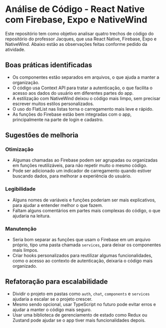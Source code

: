 # Análise de Código - React Native com Firebase, Expo e NativeWind

Este repositório tem como objetivo analisar quatro trechos de código do repositório do professor Jacques, que usa React Native, Firebase, Expo e NativeWind. Abaixo estão as observações feitas conforme pedido da atividade.

## Boas práticas identificadas

- Os componentes estão separados em arquivos, o que ajuda a manter a organização.
- O código usa Context API para tratar a autenticação, o que facilita o acesso aos dados do usuário em diferentes partes do app.
- A estilização com NativeWind deixou o código mais limpo, sem precisar escrever muitos estilos personalizados.
- O uso do FlatList nas listas torna o carregamento mais leve e rápido.
- As funções do Firebase estão bem integradas com o app, principalmente na parte de login e cadastro.

## Sugestões de melhoria

### Otimização

- Algumas chamadas ao Firebase podem ser agrupadas ou organizadas em funções reutilizáveis, para não repetir muito o mesmo código.
- Pode ser adicionado um indicador de carregamento quando estiver buscando dados, para melhorar a experiência do usuário.

### Legibilidade

- Alguns nomes de variáveis e funções poderiam ser mais explicativos, para ajudar a entender melhor o que fazem.
- Faltam alguns comentários em partes mais complexas do código, o que ajudaria na leitura.

### Manutenção

- Seria bom separar as funções que usam o Firebase em um arquivo próprio, tipo uma pasta chamada `services`, para deixar os componentes mais limpos.
- Criar hooks personalizados para reutilizar algumas funcionalidades, como o acesso ao contexto de autenticação, deixaria o código mais organizado.

## Refatoração para escalabilidade

- Dividir o projeto em pastas como `auth`, `chat`, `components` e `services` ajudaria a escalar se o projeto crescer.
- Mesmo sendo opcional, usar TypeScript no futuro pode evitar erros e ajudar a manter o código mais seguro.
- Usar uma biblioteca de gerenciamento de estado como Redux ou Zustand pode ajudar se o app tiver mais funcionalidades depois.
